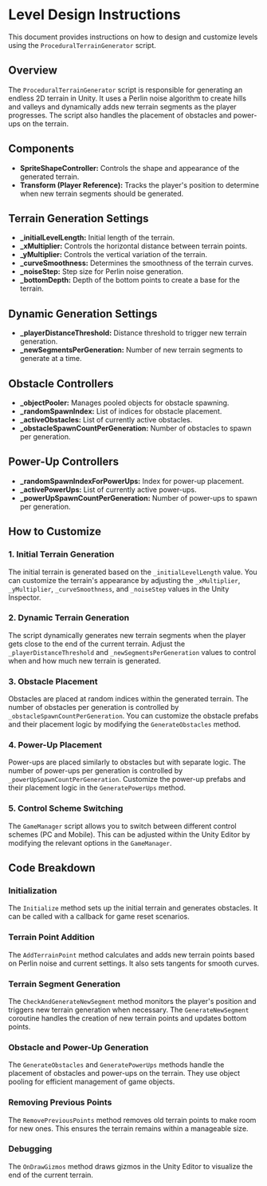 # Level Design Instructions

This document provides instructions on how to design and customize levels using the `ProceduralTerrainGenerator` script.

## Overview

The `ProceduralTerrainGenerator` script is responsible for generating an endless 2D terrain in Unity. It uses a Perlin noise algorithm to create hills and valleys and dynamically adds new terrain segments as the player progresses. The script also handles the placement of obstacles and power-ups on the terrain.

## Components

- **SpriteShapeController:** Controls the shape and appearance of the generated terrain.
- **Transform (Player Reference):** Tracks the player's position to determine when new terrain segments should be generated.

## Terrain Generation Settings

- **_initialLevelLength:** Initial length of the terrain.
- **_xMultiplier:** Controls the horizontal distance between terrain points.
- **_yMultiplier:** Controls the vertical variation of the terrain.
- **_curveSmoothness:** Determines the smoothness of the terrain curves.
- **_noiseStep:** Step size for Perlin noise generation.
- **_bottomDepth:** Depth of the bottom points to create a base for the terrain.

## Dynamic Generation Settings

- **_playerDistanceThreshold:** Distance threshold to trigger new terrain generation.
- **_newSegmentsPerGeneration:** Number of new terrain segments to generate at a time.

## Obstacle Controllers

- **_objectPooler:** Manages pooled objects for obstacle spawning.
- **_randomSpawnIndex:** List of indices for obstacle placement.
- **_activeObstacles:** List of currently active obstacles.
- **_obstacleSpawnCountPerGeneration:** Number of obstacles to spawn per generation.

## Power-Up Controllers

- **_randomSpawnIndexForPowerUps:** Index for power-up placement.
- **_activePowerUps:** List of currently active power-ups.
- **_powerUpSpawnCountPerGeneration:** Number of power-ups to spawn per generation.

## How to Customize

### 1. Initial Terrain Generation

The initial terrain is generated based on the `_initialLevelLength` value. You can customize the terrain's appearance by adjusting the `_xMultiplier`, `_yMultiplier`, `_curveSmoothness`, and `_noiseStep` values in the Unity Inspector.

### 2. Dynamic Terrain Generation

The script dynamically generates new terrain segments when the player gets close to the end of the current terrain. Adjust the `_playerDistanceThreshold` and `_newSegmentsPerGeneration` values to control when and how much new terrain is generated.

### 3. Obstacle Placement

Obstacles are placed at random indices within the generated terrain. The number of obstacles per generation is controlled by `_obstacleSpawnCountPerGeneration`. You can customize the obstacle prefabs and their placement logic by modifying the `GenerateObstacles` method.

### 4. Power-Up Placement

Power-ups are placed similarly to obstacles but with separate logic. The number of power-ups per generation is controlled by `_powerUpSpawnCountPerGeneration`. Customize the power-up prefabs and their placement logic in the `GeneratePowerUps` method.

### 5. Control Scheme Switching

The `GameManager` script allows you to switch between different control schemes (PC and Mobile). This can be adjusted within the Unity Editor by modifying the relevant options in the `GameManager`.

## Code Breakdown

### Initialization

The `Initialize` method sets up the initial terrain and generates obstacles. It can be called with a callback for game reset scenarios.

### Terrain Point Addition

The `AddTerrainPoint` method calculates and adds new terrain points based on Perlin noise and current settings. It also sets tangents for smooth curves.

### Terrain Segment Generation

The `CheckAndGenerateNewSegment` method monitors the player's position and triggers new terrain generation when necessary. The `GenerateNewSegment` coroutine handles the creation of new terrain points and updates bottom points.

### Obstacle and Power-Up Generation

The `GenerateObstacles` and `GeneratePowerUps` methods handle the placement of obstacles and power-ups on the terrain. They use object pooling for efficient management of game objects.

### Removing Previous Points

The `RemovePreviousPoints` method removes old terrain points to make room for new ones. This ensures the terrain remains within a manageable size.

### Debugging

The `OnDrawGizmos` method draws gizmos in the Unity Editor to visualize the end of the current terrain.
